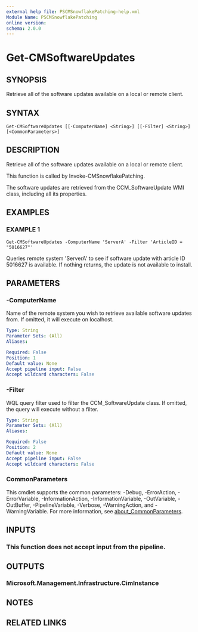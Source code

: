 ```yaml
---
external help file: PSCMSnowflakePatching-help.xml
Module Name: PSCMSnowflakePatching
online version:
schema: 2.0.0
---
```


# Get-CMSoftwareUpdates

## SYNOPSIS
Retrieve all of the software updates available on a local or remote client.

## SYNTAX

```
Get-CMSoftwareUpdates [[-ComputerName] <String>] [[-Filter] <String>] [<CommonParameters>]
```

## DESCRIPTION
Retrieve all of the software updates available on a local or remote client.

This function is called by Invoke-CMSnowflakePatching.

The software updates are retrieved from the CCM_SoftwareUpdate WMI class, including all its properties.

## EXAMPLES

### EXAMPLE 1
```
Get-CMSoftwareUpdates -ComputerName 'ServerA' -Filter 'ArticleID = "5016627"'
```

Queries remote system 'ServerA' to see if software update with article ID 5016627 is available.
If nothing returns, the update is not available to install.

## PARAMETERS

### -ComputerName
Name of the remote system you wish to retrieve available software updates from.
If omitted, it will execute on localhost.

```yaml
Type: String
Parameter Sets: (All)
Aliases:

Required: False
Position: 1
Default value: None
Accept pipeline input: False
Accept wildcard characters: False
```

### -Filter
WQL query filter used to filter the CCM_SoftwareUpdate class.
If omitted, the query will execute without a filter.

```yaml
Type: String
Parameter Sets: (All)
Aliases:

Required: False
Position: 2
Default value: None
Accept pipeline input: False
Accept wildcard characters: False
```

### CommonParameters
This cmdlet supports the common parameters: -Debug, -ErrorAction, -ErrorVariable, -InformationAction, -InformationVariable, -OutVariable, -OutBuffer, -PipelineVariable, -Verbose, -WarningAction, and -WarningVariable. For more information, see [about_CommonParameters](http://go.microsoft.com/fwlink/?LinkID=113216).

## INPUTS

### This function does not accept input from the pipeline.
## OUTPUTS

### Microsoft.Management.Infrastructure.CimInstance
## NOTES

## RELATED LINKS
